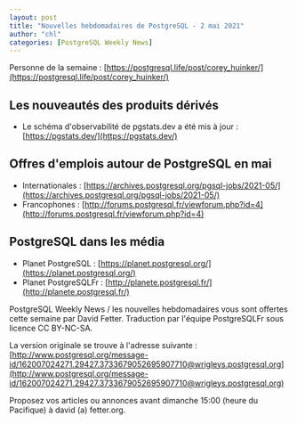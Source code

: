 ```yaml
---
layout: post
title: "Nouvelles hebdomadaires de PostgreSQL - 2 mai 2021"
author: "chl"
categories: [PostgreSQL Weekly News]
---
```


Personne de la semaine : [https://postgresql.life/post/corey_huinker/](https://postgresql.life/post/corey_huinker/)

## Les nouveautés des produits dérivés

- Le schéma d'observabilité de pgstats.dev a été mis à jour :
  [https://pgstats.dev/](https://pgstats.dev/)

<!--more-->

## Offres d'emplois autour de PostgreSQL en mai

- Internationales : [https://archives.postgresql.org/pgsql-jobs/2021-05/](https://archives.postgresql.org/pgsql-jobs/2021-05/)
- Francophones : [http://forums.postgresql.fr/viewforum.php?id=4](http://forums.postgresql.fr/viewforum.php?id=4)

## PostgreSQL dans les média

- Planet PostgreSQL : [https://planet.postgresql.org/](https://planet.postgresql.org/)
- Planet PostgreSQLFr : [http://planete.postgresql.fr/](http://planete.postgresql.fr/)

PostgreSQL Weekly News / les nouvelles hebdomadaires vous sont offertes cette semaine par David Fetter. Traduction par l'équipe PostgreSQLFr sous licence CC BY-NC-SA.


La version originale se trouve à l'adresse suivante :
[http://www.postgresql.org/message-id/162007024271.29427.3733679052695907710@wrigleys.postgresql.org](http://www.postgresql.org/message-id/162007024271.29427.3733679052695907710@wrigleys.postgresql.org)

Proposez vos articles ou annonces avant dimanche 15:00 (heure du Pacifique) à david (a) fetter.org.

